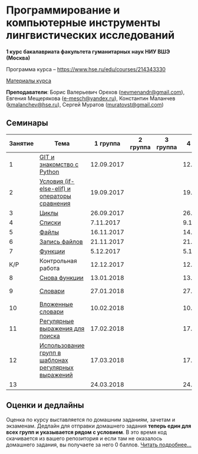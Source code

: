 # Программирование и компьютерные инструменты лингвистических исследований

**1 курс бакалавриата факультета гуманитарных наук НИУ ВШЭ (Москва)**

Программа курса – https://www.hse.ru/edu/courses/214343330

[Материалы курса](https://github.com/morgan1189/HSE-Programming)

**Преподаватели**: Борис Валерьевич Орехов (nevmenandr@gmail.com), Евгения Мещерякова (e-mesch@yandex.ru), Константин Маланчев (kmalanchev@hse.ru), Сергей Муратов (muratovst@gmail.com)

## Семинары

|Занятие|Тема|1 группа|2 группа|3 группа|4 группа|Дедлайн Д/З|
|-------|----|--------|--------|--------|--------|-------|
|1|[GIT и знакомство с Python](https://github.com/morgan1189/HSE-Programming/wiki/Занятие-01:-GIT-и-знакомство-с-Python)|12.09.2017|||12.09.2017||
|2|[Условия (if-else-elif) и операторы сравнения](https://github.com/morgan1189/HSE-Programming/wiki/Занятие-02:-Условия-(if-else-elif)-и-операторы-сравнения)|19.09.2017|||19.09.2017||
|3|[Циклы](https://github.com/morgan1189/HSE-Programming/wiki/Занятие-03:-Циклы)|26.09.2017|||26.09.2017||
|4|[Списки](https://github.com/morgan1189/HSE-Programming/wiki/Занятия-4:-Списки)|7.11.2017|||9.11.2017|
|5|[Файлы](https://github.com/morgan1189/HSE-Programming/wiki/Занятие-05:-Файлы)|16.11.2017|||14.11.2017|
|6|[Запись файлов](https://github.com/morgan1189/HSE-Programming/wiki/Занятие-06:-Запись-файлов)|21.11.2017|||21.11.2017|
|7|[Функции](https://github.com/morgan1189/HSE-Programming/wiki/Занятие-07:-Функции)|5.12.2017|||5.12.2017|
|К/Р|Контрольная работа|12.12.2017|||12.12.2017|
|8|[Снова функции](https://github.com/morgan1189/HSE-Programming/wiki/Занятие-08:-Снова-функции-и-импорт)|13.01.2018|||13.01.2018|
|9|[Словари](https://github.com/morgan1189/HSE-Programming/wiki/Занятие-09:-Словари)|27.01.2018|||27.01.2018|23:59 4.02.2018|
|10|[Вложенные словари](https://github.com/morgan1189/HSE-Programming/wiki/Занятие-10:-Вложенные-словари)|10.02.2018|||10.02.2018|23:59 18.02.2018|
|11|[Регулярные выражения для поиска](https://github.com/morgan1189/HSE-Programming/wiki/Занятие-11:-Регулярные-выражения-для-поиска)|17.02.2018|||17.02.2018|23:59 23.03.2018
|12|[Использование групп в шаблонах регулярных выражений](https://github.com/morgan1189/HSE-Programming/wiki/Занятие-12:-Использование-групп-в-шаблонах-регулярных-выражений)|17.03.2018|||17.03.2018|
|13||24.03.2018|||24.03.2018|

## Оценки и дедлайны

Оценка по курсу выставляется по домашним заданиям, зачетам и экзаменам. Дедлайн для отправки домашнего задания **теперь един для всех групп и указывается рядом с условием**. В это время код скачивается из вашего репозитория и если там не оказалось домашнего задания, вы получаете за него 0 баллов.
[Читать подробнее...](https://github.com/morgan1189/HSE-Programming/wiki/%D0%9A%D0%B0%D0%BA-%D0%B2%D1%8B%D1%81%D1%82%D0%B0%D0%B2%D0%BB%D1%8F%D0%B5%D1%82%D1%81%D1%8F-%D0%BE%D1%86%D0%B5%D0%BD%D0%BA%D0%B0-%D0%BF%D0%BE-%D0%BA%D1%83%D1%80%D1%81%D1%83%3F)